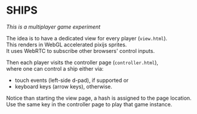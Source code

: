 # SHIPS

_This is a multiplayer game experiment_

The idea is to have a dedicated view for every player (`view.html`).  
This renders in WebGL accelerated pixijs sprites.  
It uses WebRTC to subscribe other browsers' control inputs.

Then each player visits the controller page (`controller.html`),  
where one can control a ship either via:

* touch events (left-side d-pad), if supported or
* keyboard keys (arrow keys), otherwise.

Notice than starting the view page, a hash is assigned to the page location.  
Use the same key in the controller page to play that game instance.
